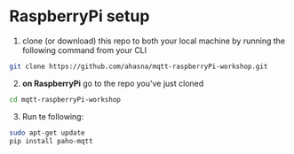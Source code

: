 # RaspberryPi setup

1. clone (or download) this repo to both your local machine by running the following command from your CLI

```bash
git clone https://github.com/ahasna/mqtt-raspberryPi-workshop.git
```

2. **on RaspberryPi** go to the repo you've just cloned

```bash
cd mqtt-raspberryPi-workshop
```
3. Run te following:
```bash
sudo apt-get update
pip install paho-mqtt
```